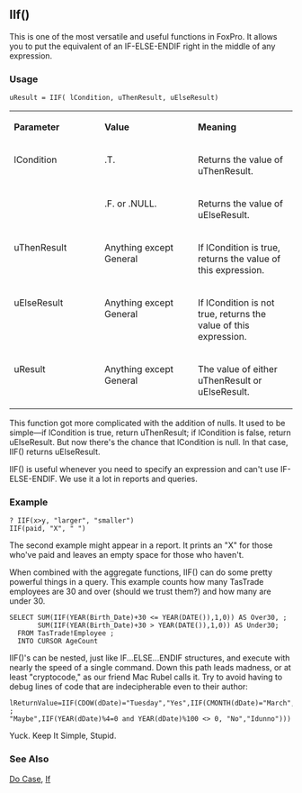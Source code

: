 ## IIf()

This is one of the most versatile and useful functions in FoxPro. It allows you to put the equivalent of an IF-ELSE-ENDIF right in the middle of any expression. 

### Usage

```foxpro
uResult = IIF( lCondition, uThenResult, uElseResult)
```
<table>
<tr>
  <td width="32%" valign="top">
  <p><b>Parameter</b></p>
  </td>
  <td width=23% valign=top>
  <p><b>Value</b></p>
  </td>
  <td width=45% valign=top>
  <p><b>Meaning</b></p>
  </td>
 </tr>
<tr>
  <td width=32% rowspan=2 valign=top>
  <p>lCondition</p>
  &nbsp;</td>
  <td width=23% valign=top>
  <p>.T.</p>
  </td>
  <td width=45% valign=top>
  <p>Returns the value of uThenResult.</p>
  </td>
 </tr>
<tr>
  <td width=33% valign=top>
  <p>.F. or .NULL.</p>
  </td>
  <td width=67% valign=top>
  <p>Returns the value of uElseResult.</p>
  </td>
 </tr>
<tr>
  <td width="32%" valign="top">
  <p>uThenResult</p>
  </td>
  <td width=23% valign=top>
  <p>Anything except General</p>
  </td>
  <td width=45% valign=top>
  <p>If lCondition is true, returns the value of this expression.</p>
  </td>
 </tr>
<tr>
  <td width="32%" valign="top">
  <p>uElseResult</p>
  </td>
  <td width=23% valign=top>
  <p>Anything except General</p>
  </td>
  <td width=45% valign=top>
  <p>If lCondition is not true, returns the value of this expression.</p>
  </td>
 </tr>
<tr>
  <td width="32%" valign="top">
  <p>uResult</p>
  </td>
  <td width=23% valign=top>
  <p>Anything except General</p>
  </td>
  <td width=45% valign=top>
  <p>The value of either uThenResult or uElseResult.</p>
  </td>
 </tr>
</table>

This function got more complicated with the addition of nulls. It used to be simple&mdash;if lCondition is true, return uThenResult; if lCondition is false, return uElseResult. But now there's the chance that lCondition is null. In that case, IIF() returns uElseResult.

IIF() is useful whenever you need to specify an expression and can't use IF-ELSE-ENDIF. We use it a lot in reports and queries.

### Example

```foxpro
? IIF(x>y, "larger", "smaller")
IIF(paid, "X", " ")
```

The second example might appear in a report. It prints an "X" for those who've paid and leaves an empty space for those who haven't.

When combined with the aggregate functions, IIF() can do some pretty powerful things in a query. This example counts how many TasTrade employees are 30 and over (should we trust them?) and how many are under 30.

```foxpro
SELECT SUM(IIF(YEAR(Birth_Date)+30 <= YEAR(DATE()),1,0)) AS Over30, ;
       SUM(IIF(YEAR(Birth_Date)+30 > YEAR(DATE()),1,0)) AS Under30;
  FROM TasTrade!Employee ;
  INTO CURSOR AgeCount
```
IIF()'s can be nested, just like IF...ELSE...ENDIF structures, and execute with nearly the speed of a single command. Down this path leads madness, or at least "cryptocode," as our friend Mac Rubel calls it. Try to avoid having to debug lines of code that are indecipherable even to their author:

```foxpro
lReturnValue=IIF(CDOW(dDate)="Tuesday","Yes",IIF(CMONTH(dDate)="March", ;
"Maybe",IIF(YEAR(dDate)%4=0 and YEAR(dDate)%100 <> 0, "No","Idunno")))
```
Yuck. Keep It Simple, Stupid.

### See Also

[Do Case](s4g251.md), [If](s4g255.md)